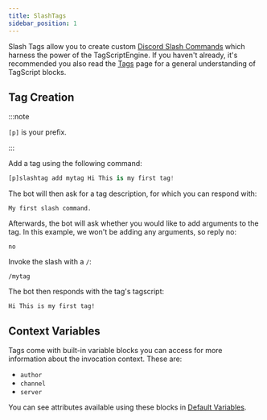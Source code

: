 ```yaml
---
title: SlashTags
sidebar_position: 1
---
```


Slash Tags allow you to create custom [Discord Slash Commands](https://blog.discord.com/slash-commands-are-here-8db0a385d9e6) which harness the power of the TagScriptEngine. If you haven't already, it's recommended you also read the [Tags](/docs/custom-commands/blocks) page for a general understanding of TagScript blocks.

## Tag Creation

:::note

`[p]` is your prefix.

:::

Add a tag using the following command:

```py
[p]slashtag add mytag Hi This is my first tag!
```

The bot will then ask for a tag description, for which you can respond with:

```
My first slash command.
```

Afterwards, the bot will ask whether you would like to add arguments to the tag. In this example, we won't be adding any arguments, so reply no:

```
no
```

Invoke the slash with a `/`:

```
/mytag
```

The bot then responds with the tag's tagscript:

```
Hi This is my first tag!
```

## Context Variables

Tags come with built-in variable blocks you can access for more information about the invocation context. These are:

- `author`
- `channel`
- `server`

You can see attributes available using these blocks in [Default Variables](/docs/custom-commands/variables).
